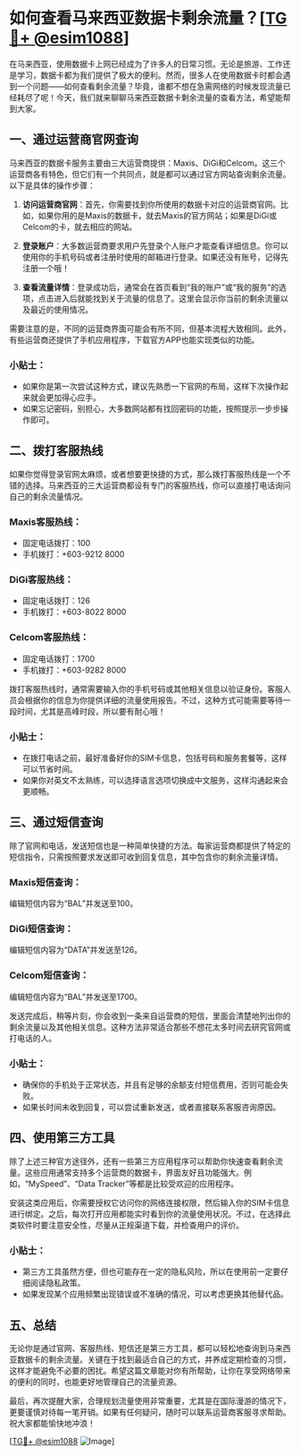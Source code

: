 # 如何查看马来西亚数据卡剩余流量？[[TG💪+ @esim1088](https://t.me/s/esim1088)]

在马来西亚，使用数据卡上网已经成为了许多人的日常习惯。无论是旅游、工作还是学习，数据卡都为我们提供了极大的便利。然而，很多人在使用数据卡时都会遇到一个问题——如何查看剩余流量？毕竟，谁都不想在急需网络的时候发现流量已经耗尽了呢！今天，我们就来聊聊马来西亚数据卡剩余流量的查看方法，希望能帮到大家。

## 一、通过运营商官网查询

马来西亚的数据卡服务主要由三大运营商提供：Maxis、DiGi和Celcom。这三个运营商各有特色，但它们有一个共同点，就是都可以通过官方网站查询剩余流量。以下是具体的操作步骤：

1. **访问运营商官网**：首先，你需要找到你所使用的数据卡对应的运营商官网。比如，如果你用的是Maxis的数据卡，就去Maxis的官方网站；如果是DiGi或Celcom的卡，就去相应的网站。

2. **登录账户**：大多数运营商要求用户先登录个人账户才能查看详细信息。你可以使用你的手机号码或者注册时使用的邮箱进行登录。如果还没有账号，记得先注册一个哦！

3. **查看流量详情**：登录成功后，通常会在首页看到“我的账户”或“我的服务”的选项，点击进入后就能找到关于流量的信息了。这里会显示你当前的剩余流量以及最近的使用情况。

需要注意的是，不同的运营商界面可能会有所不同，但基本流程大致相同。此外，有些运营商还提供了手机应用程序，下载官方APP也能实现类似的功能。

### 小贴士：
- 如果你是第一次尝试这种方式，建议先熟悉一下官网的布局，这样下次操作起来就会更加得心应手。
- 如果忘记密码，别担心，大多数网站都有找回密码的功能，按照提示一步步操作即可。

## 二、拨打客服热线

如果你觉得登录官网太麻烦，或者想要更快捷的方式，那么拨打客服热线是一个不错的选择。马来西亚的三大运营商都设有专门的客服热线，你可以直接打电话询问自己的剩余流量情况。

### Maxis客服热线：
- 固定电话拨打：100
- 手机拨打：+603-9212 8000

### DiGi客服热线：
- 固定电话拨打：126
- 手机拨打：+603-8022 8000

### Celcom客服热线：
- 固定电话拨打：1700
- 手机拨打：+603-9282 8000

拨打客服热线时，通常需要输入你的手机号码或其他相关信息以验证身份。客服人员会根据你的信息为你提供详细的流量使用报告。不过，这种方式可能需要等待一段时间，尤其是高峰时段，所以要有耐心哦！

### 小贴士：
- 在拨打电话之前，最好准备好你的SIM卡信息，包括号码和服务套餐等，这样可以节省时间。
- 如果你对英文不太熟练，可以选择语言选项切换成中文服务，这样沟通起来会更顺畅。

## 三、通过短信查询

除了官网和电话，发送短信也是一种简单快捷的方法。每家运营商都提供了特定的短信指令，只需按照要求发送即可收到回复信息，其中包含你的剩余流量详情。

### Maxis短信查询：
编辑短信内容为“BAL”并发送至100。

### DiGi短信查询：
编辑短信内容为“DATA”并发送至126。

### Celcom短信查询：
编辑短信内容为“BAL”并发送至1700。

发送完成后，稍等片刻，你会收到一条来自运营商的短信，里面会清楚地列出你的剩余流量以及其他相关信息。这种方法非常适合那些不想花太多时间去研究官网或打电话的人。

### 小贴士：
- 确保你的手机处于正常状态，并且有足够的余额支付短信费用，否则可能会失败。
- 如果长时间未收到回复，可以尝试重新发送，或者直接联系客服咨询原因。

## 四、使用第三方工具

除了上述三种官方途径外，还有一些第三方应用程序可以帮助你快速查看剩余流量。这些应用通常支持多个运营商的数据卡，界面友好且功能强大。例如，“MySpeed”、“Data Tracker”等都是比较受欢迎的应用程序。

安装这类应用后，你需要授权它访问你的网络连接权限，然后输入你的SIM卡信息进行绑定。之后，每次打开应用都能实时看到你的流量使用状况。不过，在选择此类软件时要注意安全性，尽量从正规渠道下载，并检查用户的评价。

### 小贴士：
- 第三方工具虽然方便，但也可能存在一定的隐私风险，所以在使用前一定要仔细阅读隐私政策。
- 如果发现某个应用频繁出现错误或不准确的情况，可以考虑更换其他替代品。

## 五、总结

无论你是通过官网、客服热线、短信还是第三方工具，都可以轻松地查询到马来西亚数据卡的剩余流量。关键在于找到最适合自己的方式，并养成定期检查的习惯，这样才能避免不必要的困扰。希望这篇文章能对你有所帮助，让你在享受网络带来的便利的同时，也能更好地管理自己的流量资源。

最后，再次提醒大家，合理规划流量使用非常重要，尤其是在国际漫游的情况下，更要谨慎对待每一笔开销。如果有任何疑问，随时可以联系运营商客服寻求帮助。祝大家都能愉快地冲浪！

[[TG💪+ @esim1088](https://t.me/s/esim1088) ![Image](https://i.postimg.cc/4NQfJmqS/Snipaste-2025-05-13-00-14-12.png)]